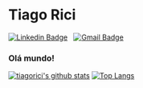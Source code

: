 

# Tiago Rici
[![Linkedin Badge](https://img.shields.io/badge/-Tiago%20Rici-blue?style=flat-square&logo=Linkedin&logoColor=white&link=https://www.linkedin.com/in/tiagorici/)](https://www.linkedin.com/in/tiagorici/) &nbsp;
[![Gmail Badge](https://img.shields.io/badge/-tiago.rici@gmail.com-c14438?style=flat-square&logo=Gmail&logoColor=white&link=mailto:tiago.rici@gmail.com)](mailto:tiago.rici@gmail.com) &nbsp;

### Olá mundo!

[![tiagorici's github stats](https://github-readme-stats.vercel.app/api?username=tiagorici&show_icons=true&theme=chartreuse-dark)](https://github.com/tiagorici/github-readme-stats)
[![Top Langs](https://github-readme-stats.vercel.app/api/top-langs/?username=tiagorici&layout=compact&theme=chartreuse-dark)](https://github.com/tiagorici/github-readme-stats)




<!--
**tiagorici/tiagorici** is a ✨ _special_ ✨ repository because its `README.md` (this file) appears on your GitHub profile.

[![ReadMe Card](https://github-readme-stats.vercel.app/api/pin/?username=tiagorici&repo=tiagorici&theme=chartreuse-dark)](https://github.com/tiagorici/tiagorici)


Here are some ideas to get you started:

- 🔭 I’m currently working on ...
- 🌱 I’m currently learning ...
- 👯 I’m looking to collaborate on ...
- 🤔 I’m looking for help with ...
- 💬 Ask me about ...
- 📫 How to reach me: ...
- 😄 Pronouns: ...
- ⚡ Fun fact: ...
-->
